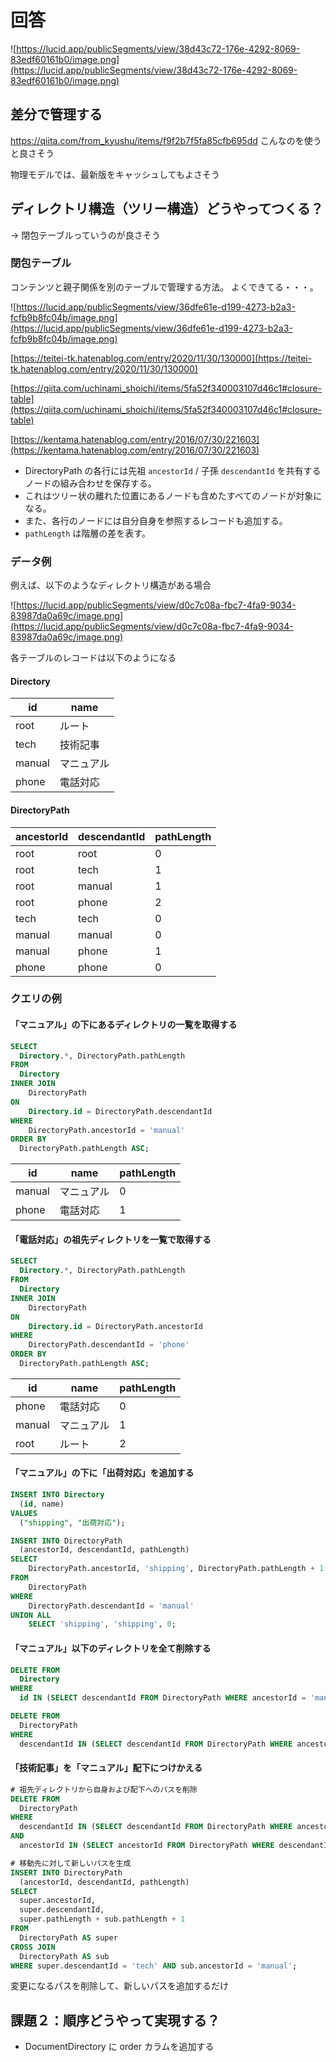 # 回答

![https://lucid.app/publicSegments/view/38d43c72-176e-4292-8069-83edf60161b0/image.png](https://lucid.app/publicSegments/view/38d43c72-176e-4292-8069-83edf60161b0/image.png)

## 差分で管理する

https://qiita.com/from_kyushu/items/f9f2b7f5fa85cfb695dd
こんなのを使うと良さそう

物理モデルでは、最新版をキャッシュしてもよさそう

## ディレクトリ構造（ツリー構造）どうやってつくる？

→ 閉包テーブルっていうのが良さそう

### 閉包テーブル

コンテンツと親子関係を別のテーブルで管理する方法。
よくできてる・・・。

![https://lucid.app/publicSegments/view/36dfe61e-d199-4273-b2a3-fcfb9b8fc04b/image.png](https://lucid.app/publicSegments/view/36dfe61e-d199-4273-b2a3-fcfb9b8fc04b/image.png)

[https://teitei-tk.hatenablog.com/entry/2020/11/30/130000](https://teitei-tk.hatenablog.com/entry/2020/11/30/130000)

[https://qiita.com/uchinami_shoichi/items/5fa52f340003107d46c1#closure-table](https://qiita.com/uchinami_shoichi/items/5fa52f340003107d46c1#closure-table)

[https://kentama.hatenablog.com/entry/2016/07/30/221603](https://kentama.hatenablog.com/entry/2016/07/30/221603)

- DirectoryPath の各行には先祖 `ancestorId` / 子孫 `descendantId` を共有するノードの組み合わせを保存する。
- これはツリー状の離れた位置にあるノードも含めたすべてのノードが対象になる。
- また、各行のノードには自分自身を参照するレコードも追加する。
- `pathLength` は階層の差を表す。

### データ例

例えば、以下のようなディレクトリ構造がある場合

![https://lucid.app/publicSegments/view/d0c7c08a-fbc7-4fa9-9034-83987da0a69c/image.png](https://lucid.app/publicSegments/view/d0c7c08a-fbc7-4fa9-9034-83987da0a69c/image.png)

各テーブルのレコードは以下のようになる

#### **Directory**

| id | name |
| --- | --- |
| root | ルート |
| tech | 技術記事 |
| manual | マニュアル |
| phone | 電話対応 |

#### **DirectoryPath**

| ancestorId | descendantId | pathLength |
| --- | --- | --- |
| root | root | 0 |
| root | tech | 1 |
| root | manual | 1 |
| root | phone | 2 |
| tech | tech | 0 |
| manual | manual | 0 |
| manual | phone | 1 |
| phone | phone | 0 |

### クエリの例

#### 「マニュアル」の下にあるディレクトリの一覧を取得する

```sql
SELECT 
  Directory.*, DirectoryPath.pathLength
FROM
  Directory
INNER JOIN
	DirectoryPath
ON
	Directory.id = DirectoryPath.descendantId
WHERE
	DirectoryPath.ancestorId = 'manual'
ORDER BY
  DirectoryPath.pathLength ASC;
```

| id | name | pathLength |
| --- | --- | --- |
| manual | マニュアル | 0 |
| phone | 電話対応 | 1 |

#### 「電話対応」の祖先ディレクトリを一覧で取得する

```sql
SELECT 
  Directory.*, DirectoryPath.pathLength
FROM
  Directory
INNER JOIN
	DirectoryPath
ON
	Directory.id = DirectoryPath.ancestorId
WHERE
	DirectoryPath.descendantId = 'phone'
ORDER BY
  DirectoryPath.pathLength ASC;
```

| id | name | pathLength |
| --- | --- | --- |
| phone | 電話対応 | 0 |
| manual | マニュアル | 1 |
| root | ルート | 2 |

#### 「マニュアル」の下に「出荷対応」を追加する

```sql
INSERT INTO Directory
  (id, name)
VALUES 
  ("shipping", "出荷対応");

INSERT INTO DirectoryPath
  (ancestorId, descendantId, pathLength)
SELECT
    DirectoryPath.ancestorId, 'shipping', DirectoryPath.pathLength + 1
FROM
    DirectoryPath
WHERE
    DirectoryPath.descendantId = 'manual'
UNION ALL
    SELECT 'shipping', 'shipping', 0;
```

#### 「マニュアル」以下のディレクトリを全て削除する

```sql
DELETE FROM
  Directory
WHERE 
  id IN (SELECT descendantId FROM DirectoryPath WHERE ancestorId = 'manual');

DELETE FROM
  DirectoryPath
WHERE 
  descendantId IN (SELECT descendantId FROM DirectoryPath WHERE ancestorId = 'manual');
```

#### 「技術記事」を「マニュアル」配下につけかえる

```sql
# 祖先ディレクトリから自身および配下へのパスを削除
DELETE FROM 
  DirectoryPath
WHERE
  descendantId IN (SELECT descendantId FROM DirectoryPath WHERE ancestorId = 'manual')
AND 
  ancestorId IN (SELECT ancestorId FROM DirectoryPath WHERE descendantId = 'manual' AND ancestorId != descendantId);

# 移動先に対して新しいパスを生成
INSERT INTO DirectoryPath
  (ancestorId, descendantId, pathLength)
SELECT 
  super.ancestorId,
  super.descendantId,
  super.pathLength + sub.pathLength + 1
FROM
  DirectoryPath AS super
CROSS JOIN 
  DirectoryPath AS sub
WHERE super.descendantId = 'tech' AND sub.ancestorId = 'manual';
```

変更になるパスを削除して、新しいパスを追加するだけ

## 課題２：順序どうやって実現する？

* DocumentDirectory に order カラムを追加する
